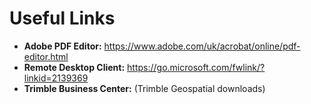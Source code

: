 # Useful Links

- **Adobe PDF Editor:** https://www.adobe.com/uk/acrobat/online/pdf-editor.html  
- **Remote Desktop Client:** https://go.microsoft.com/fwlink/?linkid=2139369  
- **Trimble Business Center:** (Trimble Geospatial downloads)
